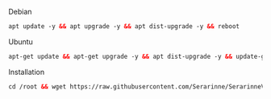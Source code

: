 <!DOCTYPE html>
Debian<br>
```html
apt update -y && apt upgrade -y && apt dist-upgrade -y && reboot
```
Ubuntu<br>
```html
apt-get update && apt-get upgrade -y && apt dist-upgrade -y && update-grub && reboot
```
Installation<br>
```html
cd /root && wget https://raw.githubusercontent.com/Serarinne/SerarinneVPN/main/install.sh && chmod +x install.sh && ./install.sh
```